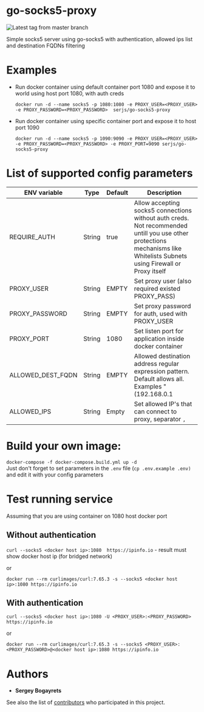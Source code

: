 # go-socks5-proxy

![Latest tag from master branch](https://github.com/serjs/socks5-server/workflows/Latest%20tag%20from%20master%20branch/badge.svg)

Simple socks5 server using go-socks5 with authentication, allowed ips list and destination FQDNs filtering

# Examples

- Run docker container using default container port 1080 and expose it to world using host port 1080, with auth creds

    ```docker run -d --name socks5 -p 1080:1080 -e PROXY_USER=<PROXY_USER> -e PROXY_PASSWORD=<PROXY_PASSWORD>  serjs/go-socks5-proxy```

- Run docker container using specific container port and expose it to host port 1090

    ```docker run -d --name socks5 -p 1090:9090 -e PROXY_USER=<PROXY_USER> -e PROXY_PASSWORD=<PROXY_PASSWORD> -e PROXY_PORT=9090 serjs/go-socks5-proxy```

# List of supported config parameters

|ENV variable|Type|Default|Description|
|------------|----|-------|-----------|
|REQUIRE_AUTH|String|true|Allow accepting socks5 connections without auth creds. Not recommended untill you use other protections mechanisms like Whitelists Subnets using Firewall or Proxy itself|
|PROXY_USER|String|EMPTY|Set proxy user (also required existed PROXY_PASS)|
|PROXY_PASSWORD|String|EMPTY|Set proxy password for auth, used with PROXY_USER|
|PROXY_PORT|String|1080|Set listen port for application inside docker container|
|ALLOWED_DEST_FQDN|String|EMPTY|Allowed destination address regular expression pattern. Default allows all. Examples "(192.168.0.1|go.dev)"|
|ALLOWED_IPS|String|Empty|Set allowed IP's that can connect to proxy, separator `,`|


# Build your own image:
`docker-compose -f docker-compose.build.yml up -d`\
Just don't forget to set parameters in the `.env` file (`cp .env.example .env)` and edit it with your config parameters

# Test running service

Assuming that you are using container on 1080 host docker port

## Without authentication

```curl --socks5 <docker host ip>:1080  https://ipinfo.io``` - result must show docker host ip (for bridged network)

or

```docker run --rm curlimages/curl:7.65.3 -s --socks5 <docker host ip>:1080 https://ipinfo.io```

## With authentication

```curl --socks5 <docker host ip>:1080 -U <PROXY_USER>:<PROXY_PASSWORD> https://ipinfo.io```

or

```docker run --rm curlimages/curl:7.65.3 -s --socks5 <PROXY_USER>:<PROXY_PASSWORD>@<docker host ip>:1080 https://ipinfo.io```

# Authors

* **Sergey Bogayrets**

See also the list of [contributors](https://github.com/serjs/socks5-server/graphs/contributors) who participated in this project.
